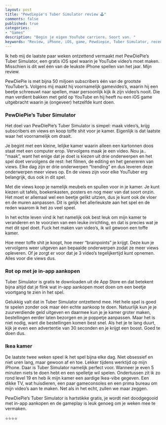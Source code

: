 ```yaml
---
layout: post
title: "Pewdiepie's Tuber Simulator review 🕹️"
comments: false
published: true
categories: 
- "Games"
description: "Begin je eigen YouTube carriere. Soort van. "
keywords: "Review, iPhone, iOS, game, Pewdiepie, Tuber Simulator, recensie, Alex van der Weij"
---
```



Ik heb mij de laatste paar weken ontzettend vermaakt met PewDiePie’s Tuber Simulator, een gratis iOS spel waarin je YouTube video’s moet maken. Misschien is dit wel één van de leukste iPhone spellen van het jaar. Mijn review.

PewDiePie is met bijna 50 miljoen subscribers één van de grootste YouTuber’s. Volgens mij maakt hij voornamelijk gamevideo’s, waarin hij een beetje schreeuwt naar spellen, maar persoonlijk kijk ik zijn video’s nooit. Die man verdient bakken met geld op YouTube en hij heeft nu een iOS game uitgebracht waarin je (ongeveer) hetzelfde kunt doen.

<h3>PewDiePie’s Tuber Simulator</h3>
Het doel van PewDiePie’s Tuber Simulator is simpel: maak video’s, krijg subscribers en views en koop toffe shit voor je kamer. Eigenlijk is dat laatste waar het voornamelijk om draait.

Je begint met een kleine, lelijke kamer waarin alleen een kartonnen doos staat met een computer erop. Vervolgens maak je een video. Nou ja.. “maak”, want het enige dat je doet is kiezen uit drie onderwerpen en het spel doet vervolgens de rest: het filmen, de editing en het genereren van views. Elke dag zijn er drie onderwerpen “trending” en dus leveren deze onderwerpen meer views op. En de views zijn voor elke YouTuber erg belangrijk, dus ook in dit spel.

Met die views koop je namelijk meubels en spullen voor in je kamer. Je kunt kiezen uit tafels, boekenkasten, posters en nog meer van dat soort onzin. Het moet er allemaal wel een beetje gelikt uitzien, dus je kunt ook de vloer en de muren aanpassen. Dit is gelijk het allerleukste aan het spel en de reden waarom ik het zo veel speel.

In het echte leven vind ik het namelijk ook best leuk om mijn kamer te veranderen en te voorzien van een leuke inrichting, en dat is precies wat je met dit spel doet. Fuck het maken van video’s, ik wil gewoon een toffe kamer.

Hoe meer toffe shit je koopt, hoe meer “brainpoints” je krijgt. Deze kun je vervolgens weer uitgeven aan bepaalde onderwerpen zodat ze meer views opleveren. Of je zorgt er voor dat je 3 video’s tegelijkertijd kunt opnemen. Alles voor die views dus.

<h3>Rot op met je in-app aankopen</h3>
Tuber Simulator is gratis te downloaden uit de App Store en dat betekent bijna altijd dat je flink wat in-app aankopen moet doen om een beetje voortgang te zien in het spel.

Gelukkig valt dat in Tuber Simulator ontzettend mee. Het hele spel is goed te spelen zonder ook maar één echte aankoop te doen. Natuurlijk kun je je zuurverdiende geld uitgeven en daarmee kun je je kamer groter maken, bestellingen eerder laten bezorgen en je poppetje aanpassen. Maar het is niet nodig, want die bestellingen komen best snel. Als het je te lang duurt, kijk je even een advertentie van 30 seconden en je krijgt een boost. Goed te doen dus.

<h3>Ikea kamer</h3>
De laatste twee weken speel ik het spel bijna elke dag. Niet obsessief en niet uren lang, maar gewoon af en toe. Lekker tijdens werktijd op mijn iPhone. Daar is Tuber Simulator namelijk perfect voor. Wanneer je even 5 minuten niets te doen hebt en een spelletje wil spelen.
Ondertussen zit ik zo rond level 19 en heb ik mijn kamer een aardige Ikea-vibe gegeven. Een dikke TV, wat huisdieren, een paar gameconsoles en een prima bureau om mijn video’s aan te maken. Net als in het echt, zullen we maar zeggen.

PewDiePie’s Tuber Simulator is hartstikke gratis, je wordt niet doodgegooid met in-app aankopen en de gameplay is leuk genoeg om je weken mee te vermaken.

⭐⭐⭐⭐
